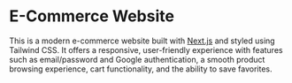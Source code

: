 # E-Commerce Website

This is a modern e-commerce website built with [Next.js](https://nextjs.org) and styled using Tailwind CSS. It offers a responsive, user-friendly experience with features such as email/password and Google authentication, a smooth product browsing experience, cart functionality, and the ability to save favorites.




